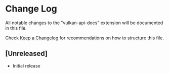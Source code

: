 # Change Log

All notable changes to the "vulkan-api-docs" extension will be documented in this file.

Check [Keep a Changelog](http://keepachangelog.com/) for recommendations on how to structure this file.

## [Unreleased]

- Initial release